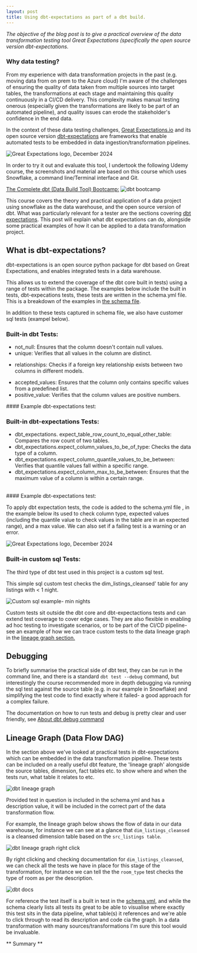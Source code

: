 ```yaml
---
layout: post
title: Using dbt-expectations as part of a dbt build.
---
```


<i> The objective of the blog post is to give a practical overview of the data transformation testing tool Great Expectations (specifically the open source version dbt-expectations. </i>

### Why data testing?

From my experience with data transformation projects in the past (e.g. moving data from on prem to the Azure cloud) I'm aware of the challenges of ensuring the quality of data taken from multiple sources into target tables, the transformations at each stage and maintaining this quality continuously in a CI/CD delivery. This complexity makes manual testing onerous (especially given the transformations are likely to be part of an automated pipeline), and quality issues can erode the stakeholder's confidence in the end data.

In the context of these data testing challenges, [Great Expectations.io](https://greatexpectations.io/) and its open source version [dbt-expectations](https://github.com/calogica/dbt-expectations) are frameworks that enable automated tests to be embedded in data ingestion/transformation pipelines.

![Great Expectations logo, December 2024](/images/gx_logo_horiz_color.png)

In order to try it out and evaluate this tool, I undertook the following Udemy course, the screenshots and material are based on this course which uses Snowflake, a command line/Terminal interface and Git.

[The Complete dbt (Data Build Tool) Bootcamp:](https://www.udemy.com/course/complete-dbt-data-build-tool-bootcamp-zero-to-hero-learn-dbt) ![dbt bootcamp](/images/dbtHeroUdemy.png)

This course covers the theory and practical application of a data project using snowflake as the data warehouse, and the open source version of dbt. What was particularly relevant for a tester are the sections covering [dbt expectations](https://hub.getdbt.com/calogica/dbt_expectations/latest/). This post will explain what dbt expectations can do, alongside some practical examples of how it can be applied to a data transformation project.

## What is dbt-expectations?

dbt-expectations is an open source python package for dbt based on Great Expectations, and enables integrated tests in a data warehouse.

This allows us to extend the coverage of the dbt core built in tests) using a range of tests within the package. The examples below include the built in tests, dbt-expecations tests, these tests are written in the schema.yml file. This is a breakdown of the examples in [the schema file](https://github.com/dp2020-dev/completeDbtBootcamp/blob/main/models/schema.yml).

In addition to these tests captured in schema file, we also have customer sql tests (exampel below).

### Built-in dbt Tests:

<ul>
<li>not_null: Ensures that the column doesn't contain null values.</li>
<li>unique: Verifies that all values in the column are distinct.</li>
</ul>
<ul>
<li>relationships: Checks if a foreign key relationship exists between two columns in different models.</li>
</ul>
<ul>
<li>accepted_values: Ensures that the column only contains specific values from a predefined list.</li>
<li>positive_value:</b> Verifies that the column values are positive numbers.</li>
</ul>
#### Example dbt-expectations test:<br>

### Built-in dbt-expectations Tests:

<ul>
<li>dbt_expectations. expect_table_row_count_to_equal_other_table: Compares the row count of two tables.</li>

<li>dbt_expectations.expect_column_values_to_be_of_type: Checks the data type of a column.</li>
<li>dbt_expectations.expect_column_quantile_values_to_be_between: Verifies that quantile values fall within a specific range.</li>
<li>dbt_expectations.expect_column_max_to_be_between: Ensures that the maximum value of a column is within a certain range.</li><br>
</ul>
#### Example dbt-expectations test:<br>

To apply dbt expectation tests, the code is added to the schema.yml file
, in the example below its used to check column type, expected values (including the quantile value to check values in the table are in an expected range), and a max value. We can also set if a failing test is a warning or an error.

![Great Expectations logo, December 2024](/images/dbtExpectSampleTests.png)

### Built-in custom sql Tests:

The third type of dbt test used in this project is a custom sql test.

This simple sql custom test checks the dim_listings_cleansed' table for any listings with < 1 night.

![Custom sql example- min nights](/images/dim_listings_min_nights.png)

Custom tests sit outside the dbt core and dbt-expectactions tests and can
extend test coverage to cover edge cases. They are also flexible in enabling ad hoc testing to investigate
scenarios, or to be part of the CI/CD pipeline- see an example of how we can trace custom tests to the data lineage graph in the [lineage graph section.](#dag_lineage)

## Debugging<br>

To briefly summarise the practical side of dbt test, they can be run in the command line, and there is a
standard `dbt test --debug` command, but interestingly the course recommended more in depth debugging
via running the sql test against the source table (e.g. in our example in Snowflake) and simplifying the test code to find exactly where it failed- a good approach for a complex failure.

The documentation on how to run tests and debug is pretty clear and user friendly, see [About dbt debug command](https://docs.getdbt.com/reference/commands/debug)

## Lineage Graph (Data Flow DAG)<br>

In the section above we've looked at practical tests in dbt-expectations which can be embedded in the data transformation pipeline. These tests can be included on a really useful dbt feature, the 'lineage graph' alongside the source tables, dimension, fact tables etc. to show where and when the tests run, what table it relates to etc.

<a id="dag_lineage"></a>

![dbt lineage graph](/images/dbt-dag-3.png)

Provided test in question is included in the schema.yml and has a description value, it will be included in the correct part of the data transformation flow.

For example, the lineage graph below shows the flow of data in our data warehouse, for instance we can see at a glance that `dim_listings_cleansed` is a cleansed dimension table based on the `src_listings table`.

![dbt lineage graph right click](/images/lineage_right_click.png)

By right clicking and checking documentation for `dim_listings_cleansed`, we can check all the tests we have in place for this stage of the transformation, for instance we can tell the the `room_type` test checks the type of room as per the description.

![dbt docs](/images/docs_room_type_test.png)

For reference the test itself is a built in test in the [schema.yml](https://github.com/dp2020-dev/completeDbtBootcamp/blob/ebd7310c905f63a124e43aee2725aeab9a00f8d9/models/schema.yml#L21), and while the schema clearly lists all tests its great to be able to visualise where exactly this test sits in the data pipeline, what table(s) it references and we're able to click through to read its description and code cia the graph. In a data transformation with many sources/transformations I'm sure this tool would be invaluable.

** Summary **
